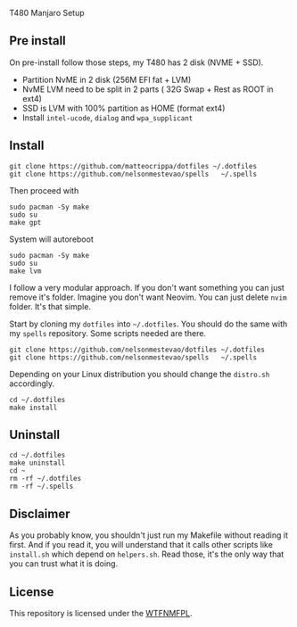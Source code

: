T480 Manjaro Setup

## Pre install

On pre-install follow those steps, my T480 has 2 disk (NVME + SSD).

- Partition NvME in 2 disk (256M EFI fat + LVM)
- NvME LVM need to be split in 2 parts ( 32G Swap + Rest as ROOT in ext4)
- SSD is LVM with 100% partition as HOME (format ext4)
- Install `intel-ucode`, `dialog` and `wpa_supplicant`


## Install

```shell
git clone https://github.com/matteocrippa/dotfiles ~/.dotfiles
git clone https://github.com/nelsonmestevao/spells   ~/.spells
```

Then proceed with

```shell
sudo pacman -Sy make
sudo su 
make gpt
```

System will autoreboot

```shell
sudo pacman -Sy make
sudo su
make lvm
```






I follow a very modular approach. If you don't want something you can just
remove it's folder. Imagine you don't want Neovim. You can just delete `nvim`
folder. It's that simple.


Start by cloning my `dotfiles` into `~/.dotfiles`. You should do the same with
my `spells` repository. Some scripts needed are there.

```shell
git clone https://github.com/nelsonmestevao/dotfiles ~/.dotfiles
git clone https://github.com/nelsonmestevao/spells   ~/.spells
```

Depending on your Linux distribution you should change the `distro.sh`
accordingly.

```shell
cd ~/.dotfiles
make install
```

## Uninstall

```shell
cd ~/.dotfiles
make uninstall
cd ~
rm -rf ~/.dotfiles
rm -rf ~/.spells
```

## Disclaimer

As you probably know, you shouldn't just run my Makefile without reading it
first. And if you read it, you will understand that it calls other scripts like
`install.sh` which depend on `helpers.sh`. Read those, it's the only way that
you can trust what it is doing.

## License

This repository is licensed under the [WTFNMFPL](LICENSE.txt).
